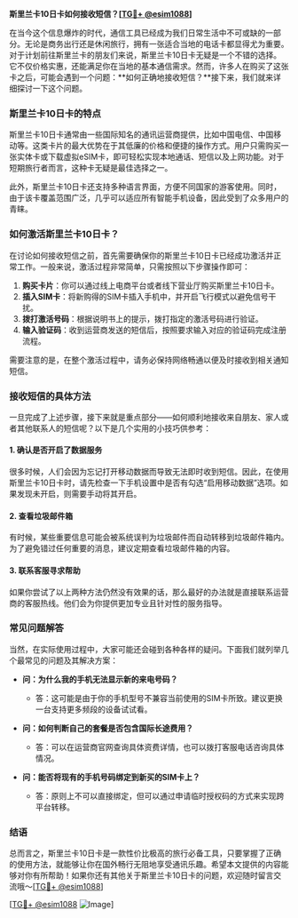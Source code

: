 **斯里兰卡10日卡如何接收短信？[[TG💪+ @esim1088](https://t.me/s/esim1088)]**

在当今这个信息爆炸的时代，通信工具已经成为我们日常生活中不可或缺的一部分。无论是商务出行还是休闲旅行，拥有一张适合当地的电话卡都显得尤为重要。对于计划前往斯里兰卡的朋友们来说，斯里兰卡10日卡无疑是一个不错的选择。它不仅价格实惠，还能满足你在当地的基本通信需求。然而，许多人在购买了这张卡之后，可能会遇到一个问题：**如何正确地接收短信？**接下来，我们就来详细探讨一下这个问题。

### 斯里兰卡10日卡的特点

斯里兰卡10日卡通常由一些国际知名的通讯运营商提供，比如中国电信、中国移动等。这类卡片的最大优势在于其低廉的价格和便捷的操作方式。用户只需购买一张实体卡或下载虚拟eSIM卡，即可轻松实现本地通话、短信以及上网功能。对于短期旅行者而言，这种卡无疑是最佳选择之一。

此外，斯里兰卡10日卡还支持多种语言界面，方便不同国家的游客使用。同时，由于该卡覆盖范围广泛，几乎可以适应所有智能手机设备，因此受到了众多用户的青睐。

### 如何激活斯里兰卡10日卡？

在讨论如何接收短信之前，首先需要确保你的斯里兰卡10日卡已经成功激活并正常工作。一般来说，激活过程非常简单，只需按照以下步骤操作即可：

1. **购买卡片**：你可以通过线上电商平台或者线下营业厅购买斯里兰卡10日卡。
2. **插入SIM卡**：将新购得的SIM卡插入手机中，并开启飞行模式以避免信号干扰。
3. **拨打激活号码**：根据说明书上的提示，拨打指定的激活号码进行验证。
4. **输入验证码**：收到运营商发送的短信后，按照要求输入对应的验证码完成注册流程。

需要注意的是，在整个激活过程中，请务必保持网络畅通以便及时接收到相关通知短信。

### 接收短信的具体方法

一旦完成了上述步骤，接下来就是重点部分——如何顺利地接收来自朋友、家人或者其他联系人的短信呢？以下是几个实用的小技巧供参考：

#### 1. 确认是否开启了数据服务
很多时候，人们会因为忘记打开移动数据而导致无法即时收到短信。因此，在使用斯里兰卡10日卡时，请先检查一下手机设置中是否有勾选“启用移动数据”选项。如果发现未开启，则需要手动将其开启。

#### 2. 查看垃圾邮件箱
有时候，某些重要信息可能会被系统误判为垃圾邮件而自动转移到垃圾邮件箱内。为了避免错过任何重要的消息，建议定期查看垃圾邮件箱的内容。

#### 3. 联系客服寻求帮助
如果你尝试了以上两种方法仍然没有效果的话，那么最好的办法就是直接联系运营商的客服热线。他们会为你提供更加专业且针对性的服务指导。

### 常见问题解答

当然，在实际使用过程中，大家可能还会碰到各种各样的疑问。下面我们就列举几个最常见的问题及其解决方案：

- **问：为什么我的手机无法显示新的来电号码？**
  - 答：这可能是由于你的手机型号不兼容当前使用的SIM卡所致。建议更换一台支持更多频段的设备试试看。

- **问：如何判断自己的套餐是否包含国际长途费用？**
  - 答：可以在运营商官网查询具体资费详情，也可以拨打客服电话咨询具体情况。

- **问：能否将现有的手机号码绑定到新买的SIM卡上？**
  - 答：原则上不可以直接绑定，但可以通过申请临时授权码的方式来实现跨平台转移。

### 结语

总而言之，斯里兰卡10日卡是一款性价比极高的旅行必备工具，只要掌握了正确的使用方法，就能够让你在国外畅行无阻地享受通讯乐趣。希望本文提供的内容能够对你有所帮助！如果你还有其他关于斯里兰卡10日卡的问题，欢迎随时留言交流哦～[[TG💪+ @esim1088](https://t.me/s/esim1088)]

[[TG💪+ @esim1088](https://t.me/s/esim1088) ![Image](https://i.postimg.cc/4NQfJmqS/Snipaste-2025-05-13-00-14-12.png)]